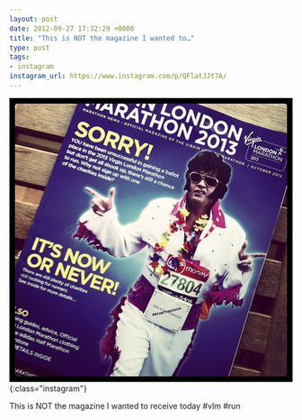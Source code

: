 ```yaml
---
layout: post
date: 2012-09-27 17:32:29 +0000
title: "This is NOT the magazine I wanted to…"
type: post
tags:
- instagram
instagram_url: https://www.instagram.com/p/QFlatJJt7A/
---
```


![Instagram - QFlatJJt7A](/img/QFlatJJt7A.jpg){:class="instagram"}

This is NOT the magazine I wanted to receive today #vlm #run
